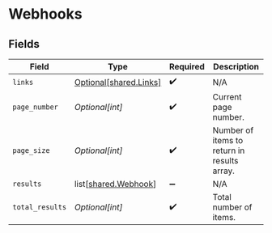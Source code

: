 # Webhooks


## Fields

| Field                                                      | Type                                                       | Required                                                   | Description                                                |
| ---------------------------------------------------------- | ---------------------------------------------------------- | ---------------------------------------------------------- | ---------------------------------------------------------- |
| `links`                                                    | [Optional[shared.Links]](undefined/models/shared/links.md) | :heavy_check_mark:                                         | N/A                                                        |
| `page_number`                                              | *Optional[int]*                                            | :heavy_check_mark:                                         | Current page number.                                       |
| `page_size`                                                | *Optional[int]*                                            | :heavy_check_mark:                                         | Number of items to return in results array.                |
| `results`                                                  | list[[shared.Webhook](undefined/models/shared/webhook.md)] | :heavy_minus_sign:                                         | N/A                                                        |
| `total_results`                                            | *Optional[int]*                                            | :heavy_check_mark:                                         | Total number of items.                                     |